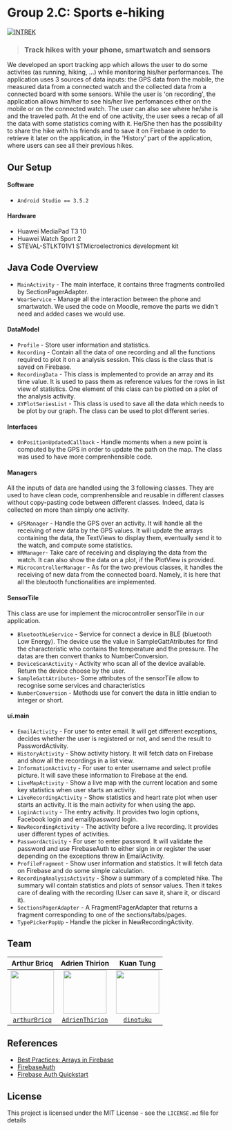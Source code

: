 Group 2.C: Sports e-hiking
===
[![INTREK](https://img.shields.io/badge/INTREK-Slides-orange?labelColor=ff8800&color=0077ff)](https://docs.google.com/presentation/d/10PvcYlJNrxE2XCZsByf9MExi5w1P5duuJiOohyVXyRc/edit?usp=sharing)

> ### Track hikes with your phone, smartwatch and sensors

We developed an sport tracking app which allows the user to do some activites (as running, hiking, ...) while monitoring his/her performances. The application uses 3 sources of data inputs: the GPS data from the mobile, the measured data from a connected watch and the collected data from a connected board with some sensors. While the user is 'on recording', the application allows him/her to see his/her live perfomances either on the mobile or on the connected watch. The user can also see where he/she is and the traveled path. At the end of one activity, the user sees a recap of all the data with some statistics coming with it. He/She then has the possibility to share the hike with his friends and to save it on Firebase in order to retrieve it later on the application, in the 'History' part of the application, where users can see all their previous hikes. 

## Our Setup

#### Software
* `Android Studio == 3.5.2`

#### Hardware
* Huawei MediaPad T3 10
* Huawei Watch Sport 2
* STEVAL-STLKT01V1 STMicroelectronics development kit

## Java Code Overview

* `MainActivity` - The main interface, it contains three fragments controlled by SectionPagerAdapter.
* `WearService` - Manage all the interaction between the phone and smartwatch. We used the code on Moodle, remove the parts we didn't need and added cases we would use.

#### DataModel
* `Profile` - Store user information and statistics.
* `Recording` - Contain all the data of one recording and all the functions required to plot it on a analysis session. This class is the class that is saved on Firebase. 
* `RecordingData` - This class is implemented to provide an array and its time value. It is used to pass them as reference values for the rows in list view of statistics. One element of this class can be plotted on a plot of the analysis activity. 
* `XYPlotSeriesList` - This class is used to save all the data which needs to be plot by our graph. The class can be used to plot different series.

#### Interfaces
* `OnPositionUpdatedCallback` - Handle moments when a new point is computed by the GPS in order to update the path on the map. The class was used to have more comprenhensible code. 

#### Managers
All the inputs of data are handled using the 3 following classes. They are used to have clean code, comprenhensible and reusable in different classes without copy-pasting code between different classes. Indeed, data is collected on more than simply one activity. 
* `GPSManager` - Handle the GPS over an activity. It will handle all the receiving of new data by the GPS values. It will update the arrays containing the data, the TextViews to display them, eventually send it to the watch, and compute some statistics. 
* `HRManager`- Take care of receiving and displaying the data from the watch. It can also show the data on a plot, if the PlotView is provided. 
* `MicrocontrollerManager` - As for the two previous classes, it handles the receiving of new data from the connected board. Namely, it is here that all the bleutooth functionalities are implemented. 

#### SensorTile
This class are use for implement the microcontroller sensorTile in our application. 
* `BluetoothLeService` - Service for connect a device in BLE (bluetooth Low Energy). The device use the value in SampleGattAtributes for find the characteristic who contains the temperature and the pressure. The datas are then convert thanks to NumberConversion.
* `DeviceScanActivity` - Activity who scan all of the device available. Return the device choose by the user. 
* `SampleGattAtributes`- Some attributes of the sensorTile allow to recognise some services and characteristics
* `NumberConversion` - Methods use for convert the data in little endian to integer or short.

#### ui.main
* `EmailActivity` - For user to enter email. It will get different exceptions, decides whether the user is registered or not, and send the result to PasswordActivity.
* `HistoryActivity` - Show activity history. It will fetch data on Firebase and show all the recordings in a list view.
* `InformationActivity` - For user to enter username and select profile picture. It will save these information to Firebase at the end.
* `LiveMapActivity` - Show a live map with the current location and some key statistics when user starts an activity.
* `LiveRecordingActivity` - Show statistics and heart rate plot when user starts an activity. It is the main activity for when using the app. 
* `LoginActivity` - The entry activity. It provides two login options, Facebook login and email/password login.
* `NewRecordingActivity` - The activity before a live recording. It provides user different types of activities.
* `PasswordActivity` - For user to enter password. It will validate the password and use FirebaseAuth to either sign in or register the user depending on the exceptions threw in EmailActivity.
* `ProfileFragment` - Show user information and statistics. It will fetch data on Firebase and do some simple calculation.
* `RecordingAnalysisActivity` - Show a summary of a completed hike. The summary will contain statistics and plots of sensor values. Then it takes care of dealing with the recording (User can save it, share it, or discard it).
* `SectionsPagerAdapter` - A FragmentPagerAdapter that returns a fragment corresponding to one of the sections/tabs/pages.
* `TypePickerPopUp` - Handle the picker in NewRecordingActivity.

## Team

| Arthur Bricq | Adrien Thirion | Kuan Tung |
| :---: |:---:| :---:|
| <img src="https://scontent.ftpe7-1.fna.fbcdn.net/v/t1.0-1/p320x320/58384228_2796106190430223_6880243506011439104_n.jpg?_nc_cat=100&_nc_ohc=IyTrcDxQazsAQnU_g7mzZJ8_bmezn-iPgOUXvfvHdbi46m4-ymBXmAFCw&_nc_ht=scontent.ftpe7-1.fna&oh=1c94d3eaa8f6e7059e75fd1cfd814509&oe=5EAA7F99" width=100> | <img src="https://scontent.ftpe7-4.fna.fbcdn.net/v/t1.0-1/p320x320/69374738_1666631240136834_9156000338036129792_n.jpg?_nc_cat=101&_nc_ohc=KFL8NJ_Nl4oAQmPUB1LYeaWJk233z0s3qBAM7zTzOp4BgQxWOXmuXImUQ&_nc_ht=scontent.ftpe7-4.fna&oh=9489c4736b58dcf438959d7c3d90b08e&oe=5E9F979D" width=100> | <img src="https://scontent.ftpe7-3.fna.fbcdn.net/v/t1.0-1/p320x320/44598597_2395336093814687_5861457721299042304_o.jpg?_nc_cat=108&_nc_ohc=S9RMSb64YhoAQkGyn-scFiV2xMyg6XZIv2dDWvzZXFz29QswtojFaU-Ww&_nc_ht=scontent.ftpe7-3.fna&oh=5f0d1fd5c995b718238bd81a7d123faf&oe=5E9D09A9" width=100>  |
| <a href="https://github.com/arthurBricq" target="_blank">`arthurBricq`</a> | <a href="https://github.com/AdrienThirion" target="_blank">`AdrienThirion`</a> | <a href="https://github.com/dinotuku" target="_blank">`dinotuku`</a> |

## References

* [Best Practices: Arrays in Firebase](https://firebase.googleblog.com/2014/04/best-practices-arrays-in-firebase.html)
* [FirebaseAuth](https://firebase.google.com/docs/reference/android/com/google/firebase/auth/FirebaseAuth)
* [Firebase Auth Quickstart](https://github.com/firebase/quickstart-android/tree/5d87d878ea54daa2a3987d00724af28d605eab1d/auth)

## License

This project is licensed under the MIT License - see the `LICENSE.md` file for details
